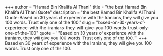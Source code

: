 +++
author = "Hamad Bin Khalifa Al Thani"
title = "the best Hamad Bin Khalifa Al Thani Quote"
description = "the best Hamad Bin Khalifa Al Thani Quote: Based on 30 years of experience with the Iranians, they will give you 100 words. Trust only one of the 100."
slug = "based-on-30-years-of-experience-with-the-iranians-they-will-give-you-100-words-trust-only-one-of-the-100"
quote = '''Based on 30 years of experience with the Iranians, they will give you 100 words. Trust only one of the 100.'''
+++
Based on 30 years of experience with the Iranians, they will give you 100 words. Trust only one of the 100.
